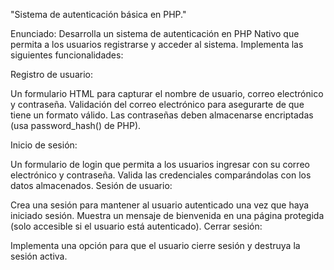 "Sistema de autenticación básica en PHP."

Enunciado: Desarrolla un sistema de autenticación en PHP Nativo que permita a los usuarios registrarse y acceder al sistema. Implementa las siguientes funcionalidades:

Registro de usuario:

Un formulario HTML para capturar el nombre de usuario, correo electrónico y contraseña.
Validación del correo electrónico para asegurarte de que tiene un formato válido.
Las contraseñas deben almacenarse encriptadas (usa password_hash() de PHP).

Inicio de sesión:

Un formulario de login que permita a los usuarios ingresar con su correo electrónico y contraseña.
Valida las credenciales comparándolas con los datos almacenados.
Sesión de usuario:

Crea una sesión para mantener al usuario autenticado una vez que haya iniciado sesión.
Muestra un mensaje de bienvenida en una página protegida (solo accesible si el usuario está autenticado).
Cerrar sesión:

Implementa una opción para que el usuario cierre sesión y destruya la sesión activa.